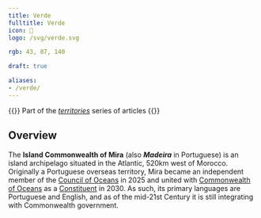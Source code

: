 ```yaml
---
title: Verde
fulltitle: Verde
icon: 🐚
logo: /svg/verde.svg

rgb: 43, 87, 140

draft: true

aliases:
- /verde/
---
```

{{<note series>}}
 Part of the *[territories](/territories/)* series of articles
{{</note>}}

## Overview

The **Island Commonwealth of Mira** (also ***Madeira*** in Portuguese) is an island archipelago situated in the Atlantic, 520km west of Morocco. Originally a Portuguese overseas territory, Mira became an independent member of the [Council of Oceans](/oceans-council/) in 2025 and united with [Commonwealth of Oceans](/vekllei/) as a [Constituent](/constituents/) in 2030. As such, its primary languages are Portuguese and English, and as of the mid-21st Century it is still integrating with Commonwealth government.
